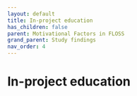 ```yaml
---
layout: default
title: In-project education
has_children: false
parent: Motivational Factors in FLOSS
grand_parent: Study findings
nav_order: 4
---
```


# In-project education